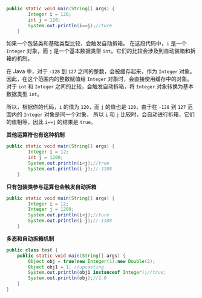 ```java
public static void main(String[] args) {
        Integer i = 120;
        int j = 120;
        System.out.println(i==j);//ture
    }
```
如果一个包装类和基础类型比较，会触发自动拆箱。
在这段代码中，`i` 是一个 `Integer` 对象，而 `j` 是一个基本数据类型 `int`。它们的比较会涉及到自动装箱和拆箱的机制。

在 Java 中，对于 `-128` 到 `127` 之间的整数，会被缓存起来，作为 `Integer` 对象。
因此，在这个范围内的整数赋值给 `Integer` 对象时，会直接使用缓存中的对象。
对于 `int` 和 `Integer` 之间的比较，会触发自动拆箱，将 `Integer` 对象转换为基本数据类型 `int`。

所以，根据你的代码，`i` 的值为 `120`，而 `j` 的值也是 `120`，由于在 `-128` 到 `127` 范围内的 `Integer` 对象是同一个对象，
所以 `i` 和 `j` 比较时，会自动进行拆箱，它们的值相等，因此 `i==j` 的结果是 `true`。

**其他运算符也有这种机制**

```java
public static void main(String[] args) {
        Integer i = 12;
        int j = 1200;
        System.out.println(i<j);//true
        System.out.println(i-j);//-1188
    }
```
**只有包装类参与运算也会触发自动拆箱**
```java
public static void main(String[] args) {
        Integer i = 12;
        Integer j = 1200;
        System.out.println(i<j);//ture
        System.out.println(i-j);//-1188
    }
```

**多态和自动拆箱机制**
```java
public class test {
    public static void main(String[] args) {
        Object obj = true?new Integer(1):new Double(2);
        Object obj1 = 1; //upcasting
        System.out.println(obj1 instanceof Integer);//true;
        System.out.println(obj);//1.0
    }
}
```
